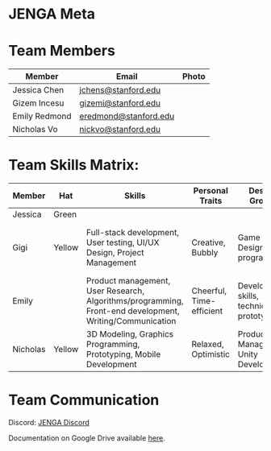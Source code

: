 # JENGA Meta

# Team Members
Member | Email | Photo
--- | --- | ---
Jessica Chen | jchens@stanford.edu | 
Gizem Incesu | gizemi@stanford.edu | 
Emily Redmond | eredmond@stanford.edu | 
Nicholas Vo | nickvo@stanford.edu | 


# Team Skills Matrix:
Member | Hat | Skills | Personal Traits | Desired Growth | Weaknesses
--- | --- | --- | --- | --- | ---
Jessica | Green |  |  |  | 
Gigi | Yellow | Full-stack development, User testing, UI/UX Design, Project Management | Creative, Bubbly | Game Design, VR programming | Drawing and painting, loses focus in 1h+ meetings
Emily |  | Product management, User Research, Algorithms/programming, Front-end development, Writing/Communication | Cheerful, Time-efficient | Development skills, technical prototyping | Scheduling availability
Nicholas | Yellow | 3D Modeling, Graphics Programming, Prototyping, Mobile Development | Relaxed, Optimistic | Product Management, Unity Development | Tends to hyperfocus easily

# Team Communication

Discord: [JENGA Discord](https://discord.gg/Wm4ksQB4jR)

Documentation on Google Drive available [here](https://drive.google.com/drive/folders/0APCQrYFLatpNUk9PVA).
